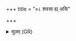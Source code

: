 +++
title = "०८ शवसा ह्य् असि"

+++
<details><summary>मूलम् (GR)</summary>

शवसा ह्य् असि श्रुतो  
वृत्रहत्येन वृत्रहा ।  
मघैर् मघोनो अति शूर दाससि ॥
</details>